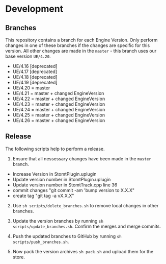 # Development

## Branches

This repository contains a branch for each Engine Version. Only perform changes in one of these branches if the changes are specific for this version. All other changes are made in the `master` - this branch uses our base version `UE/4.20`. 

- UE/4.16 [deprecated]
- UE/4.17 [deprecated]
- UE/4.18 [deprecated]
- UE/4.19 [deprecated]
- UE/4.20 = master
- UE/4.21 = master + changed EngineVersion
- UE/4.22 = master + changed EngineVersion
- UE/4.23 = master + changed EngineVersion
- UE/4.24 = master + changed EngineVersion
- UE/4.25 = master + changed EngineVersion
- UE/4.26 = master + changed EngineVersion

## Release

The following scripts help to perform a release.

1. Ensure that all nessessary changes have been made in the `master` branch. 

  * Increase Version in StomtPlugin.uplugin
  * Update version number in StomtPlugin.uplugin 
  * Update version number in StomtTrack.cpp line 36 
  * commit changes "git commit -am 'bump version to X.X.X"
  * create tag "git tag -a vX.X.X"

2. Use `sh scripts/delete_branches.sh` to remove local changes in other branches.

3. Update the version branches by running `sh scripts/update_branches.sh`. Confirm the merges and merge commits.

4. Push the updated branches to GitHub by running `sh scripts/push_branches.sh`.

5. Now pack the version archives `sh pack.sh` and upload them for the store.
